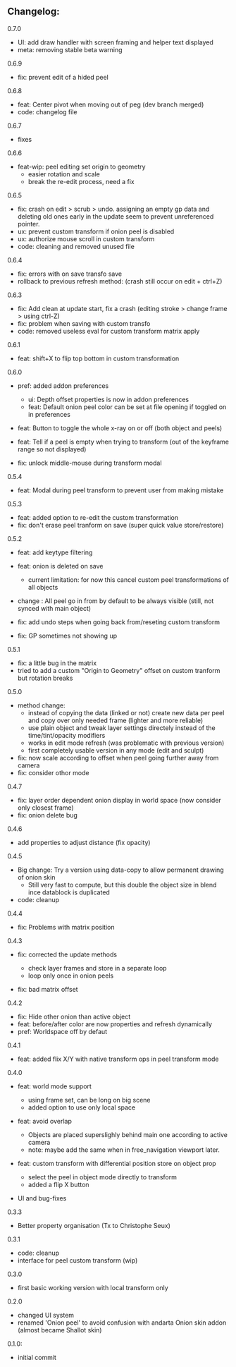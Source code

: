 ## Changelog:


0.7.0

- UI: add draw handler with screen framing and helper text displayed
- meta: removing stable beta warning

0.6.9

- fix: prevent edit of a hided peel

0.6.8

- feat: Center pivot when moving out of peg (dev branch merged)
- code: changelog file

0.6.7

- fixes

0.6.6

- feat-wip: peel editing set origin to geometry
    - easier rotation and scale
    - break the re-edit process, need a fix

0.6.5

- fix: crash on edit > scrub > undo. assigning an empty gp data and deleting old ones early in the update seem to prevent unreferenced pointer.
- ux: prevent custom transform if onion peel is disabled
- ux: authorize mouse scroll in custom transform
- code: cleaning and removed unused file

0.6.4

- fix: errors with on save transfo save
- rollback to previous refresh method: (crash still occur on edit + ctrl+Z)

0.6.3

- fix: Add clean at update start, fix a crash (editing stroke > change frame > using ctrl-Z)
- fix: problem when saving with custom transfo
- code: removed useless eval for custom transform matrix apply

0.6.1

- feat: shift+X to flip top bottom in custom transformation

0.6.0

- pref: added addon preferences
    - ui: Depth offset properties is now in addon preferences
    - feat: Default onion peel color can be set at file opening if toggled on in preferences

- feat: Button to toggle the whole x-ray on or off (both object and peels)
- feat: Tell if a peel is empty when trying to transform (out of the keyframe range so not displayed)
- fix: unlock middle-mouse during transform modal


0.5.4

- feat: Modal during peel transform to prevent user from making mistake

0.5.3

- feat: added option to re-edit the custom transformation
- fix: don't erase peel tranform on save (super quick value store/restore)


0.5.2

- feat: add keytype filtering
- feat: onion is deleted on save
    - current limitation: for now this cancel custom peel transformations of all objects

- change : All peel go in from by default to be always visible (still, not synced with main object)
- fix: add undo steps when going back from/reseting custom transform
- fix: GP sometimes not showing up


0.5.1

- fix: a little bug in the matrix
- tried to add a custom "Origin to Geometry" offset on custom tranform but rotation breaks

0.5.0

- method change:
    - instead of copying the data (linked or not) create new data per peel and copy over only needed frame (lighter and more reliable)
    - use plain object and tweak layer settings directely instead of the time/tint/opacity modifiers
    - works in edit mode refresh (was problematic with previous version)
    - first completely usable version in any mode (edit and sculpt) 
- fix: now scale according to offset when peel going further away from camera
- fix: consider othor mode

0.4.7

- fix: layer order dependent onion display in world space (now consider only closest frame)
- fix: onion delete bug

0.4.6

- add properties to adjust distance (fix opacity)

0.4.5

- Big change: Try a version using data-copy to allow permanent drawing of onion skin
    - Still very fast to compute, but this double the object size in blend ince datablock is duplicated
- code: cleanup

0.4.4

- fix: Problems with matrix position

0.4.3

- fix: corrected the update methods
    - check layer frames and store in a separate loop
    - loop only once in onion peels

- fix: bad matrix offset

0.4.2

- fix: Hide other onion than active object
- feat: before/after color are now properties and refresh dynamically
- pref: Worldspace off by defaut

0.4.1

- feat: added flix X/Y with native transform ops in peel transform mode 

0.4.0

- feat: world mode support
    - using frame set, can be long on big scene
    - added option to use only local space

- feat: avoid overlap
    - Objects are placed superslighly behind main one according to active camera
    - note: maybe add the same when in free_navigation viewport later.

- feat: custom transform with differential position store on object prop
    - select the peel in object mode directly to transform
    - added a flip X button 

- UI and bug-fixes


0.3.3

- Better property organisation (Tx to Christophe Seux)

0.3.1

- code: cleanup
- interface for peel custom transform (wip)

0.3.0

- first basic working version with local transform only

0.2.0

- changed UI system
- renamed 'Onion peel' to avoid confusion with andarta Onion skin addon (almost became Shallot skin)

0.1.0:

- initial commit